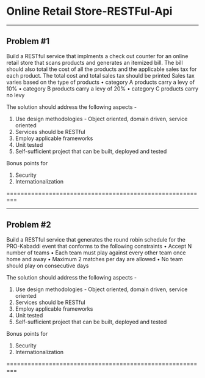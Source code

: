 # Online Retail Store-RESTFul-Api
-----------
Problem #1
-----------


Build a RESTful service that implments a check out counter for an online retail store that scans products and generates an itemized bill.
The bill should also total the cost of all the products and the applicable sales tax for each product.
The total cost and total sales tax should be printed Sales tax varies based on the type of products
•	category A products carry a levy of 10%
•	category B products carry a levy of 20%
•	category C products carry no levy


The solution should address the following aspects -

1.	Use design methodologies - Object oriented, domain driven, service oriented
2.	Services should be RESTful
3.	Employ applicable frameworks
4.	Unit tested
5.	Self-sufficient project that can be built, deployed and tested


Bonus points for

1.	Security
2.	Internationalization

=========================================================
 
-----------
Problem #2
-----------


Build a RESTful service that generates the round robin schedule for the PRO-Kabaddi event that conforms to the following constraints
•	Accept N number of teams
•	Each team must play against every other team once home and away
•	Maximum 2 matches per day are allowed
•	No team should play on consecutive days


The solution should address the following aspects -

1.	Use design methodologies - Object oriented, domain driven, service oriented
2.	Services should be RESTful
3.	Employ applicable frameworks
4.	Unit tested
5.	Self-sufficient project that can be built, deployed and tested


Bonus points for

1.	Security
2.	Internationalization


=========================================================
